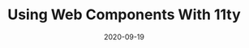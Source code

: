 ---
title: 'Using Web Components With 11ty'
tagline: I took a progressive enhancement approach to using frontend javascript for my blog, Web Components are the perfect fit here.
series:
  title: Building a personal blog
  order: 5
date: '2020-09-19'
tags:
  - 11ty
  - WebComponents  
---